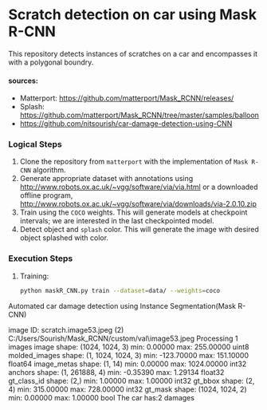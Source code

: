 # Scratch detection on car using Mask R-CNN

This repository detects instances of scratches on a car and encompasses it with a polygonal boundry.
#### sources:
+ Matterport: https://github.com/matterport/Mask_RCNN/releases/
+ Splash: https://github.com/matterport/Mask_RCNN/tree/master/samples/balloon
+ https://github.com/nitsourish/car-damage-detection-using-CNN

### Logical Steps
1. Clone the repository from `matterport` with the implementation of `Mask R-CNN` algorithm.
2. Generate appropriate dataset with annotations using http://www.robots.ox.ac.uk/~vgg/software/via/via.html or a
 downloaded offline program, http://www.robots.ox.ac.uk/~vgg/software/via/downloads/via-2.0.10.zip
2. Train using the `COCO` weights. This will generate models at checkpoint intervals; we are interested in the last
 checkpointed model.
3. Detect object and `splash` color. This will generate the image with desired object splashed with color.

### Execution Steps
1. Training: 
    ```bash
    python maskR_CNN.py train --dataset=data/ --weights=coco
    ```

Automated car damage detection using Instance Segmentation(Mask R-CNN)

image ID: scratch.image53.jpeg (2) C:/Users/Sourish/Mask_RCNN/custom/val\image53.jpeg
Processing 1 images
image                    shape: (1024, 1024, 3)       min:    0.00000  max:  255.00000  uint8
molded_images            shape: (1, 1024, 1024, 3)    min: -123.70000  max:  151.10000  float64
image_metas              shape: (1, 14)               min:    0.00000  max: 1024.00000  int32
anchors                  shape: (1, 261888, 4)        min:   -0.35390  max:    1.29134  float32
gt_class_id              shape: (2,)                  min:    1.00000  max:    1.00000  int32
gt_bbox                  shape: (2, 4)                min:  315.00000  max:  728.00000  int32
gt_mask                  shape: (1024, 1024, 2)       min:    0.00000  max:    1.00000  bool
The car has:2 damages

